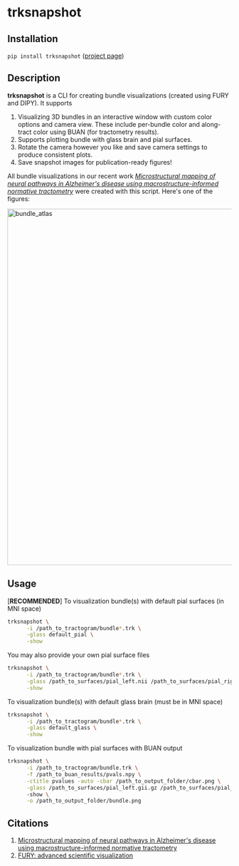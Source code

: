 # trksnapshot

## Installation
 `pip install trksnapshot` ([project page]([https://pypi.org/project/trksnapshot))

## Description
**trksnapshot** is a CLI for creating bundle visualizations (created using FURY and DIPY). It supports  
1. Visualizing 3D bundles in an interactive window with custom color options and camera view. These include per-bundle color and along-tract color using BUAN (for tractometry results).
2. Supports plotting bundle with glass brain and pial surfaces.
3. Rotate the camera however you like and save camera settings to produce consistent plots.
4. Save snapshot images for publication-ready figures!

All bundle visualizations in our recent work [*Microstructural mapping of neural pathways in Alzheimer's disease using macrostructure-informed normative tractometry*](https://doi.org/10.1002/alz.14371) were created with this script. Here's one of the figures:

<img src="assets/atlas_bundles.jpg" alt="bundle_atlas" width="800">

## Usage

[**RECOMMENDED**] To visualization bundle(s) with default pial surfaces (in MNI space)
```bash
trksnapshot \
      -i /path_to_tractogram/bundle*.trk \
      -glass default_pial \
      -show
```
You may also provide your own pial surface files
```bash
trksnapshot \
      -i /path_to_tractogram/bundle*.trk \
      -glass /path_to_surfaces/pial_left.nii /path_to_surfaces/pial_right.nii \
      -show
```

To visualization bundle(s) with default glass brain (must be in MNI space)
```bash
trksnapshot \
      -i /path_to_tractogram/bundle*.trk \
      -glass default_glass \
      -show
```

To visualization bundle with pial surfaces with BUAN output
```bash
trksnapshot \
      -i /path_to_tractogram/bundle.trk \
      -f /path_to_buan_results/pvals.npy \
      -ctitle pvalues -auto -cbar /path_to_output_folder/cbar.png \
      -glass /path_to_surfaces/pial_left.gii.gz /path_to_surfaces/pial_right.gii.gz
      -show \
      -o /path_to_output_folder/bundle.png
```

## Citations
1. [Microstructural mapping of neural pathways in Alzheimer's disease using macrostructure-informed normative tractometry
](https://doi.org/10.1002/alz.14371)
2. [FURY: advanced scientific visualization](10.21105/joss.03384)
